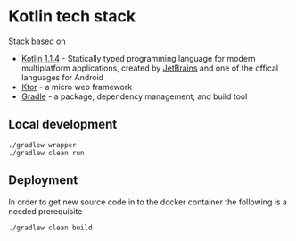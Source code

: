 # Kotlin tech stack
Stack based on
* [Kotlin 1.1.4](https://docs.python.org/3/whatsnew/3.6.html) - Statically typed programming language for modern multiplatform applications, created by [JetBrains](https://www.jetbrains.com/) and one of the offical languages for Android
* [Ktor](http://ktor.io/) - a micro web framework
* [Gradle](https://gradle.org/) - a package, dependency management, and build tool

## Local development
```
./gradlew wrapper
./gradlew clean run
```

## Deployment
In order to get new source code in to the docker container the following is a needed prerequisite
```
./gradlew clean build
```


